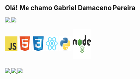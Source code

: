 ## Olá! Me chamo Gabriel Damaceno Pereira
<div>
  <a  href="https://github.com/GabrielDamaceno-P">
  <img height="180em" src="https://github-readme-stats.vercel.app/api?username=gabrielssd-ai&show_icons=true&theme=dracula&include_all_commits=true"  />
  <img height="180em" src="https://github-readme-stats.vercel.app/api/top-langs/?username=gabrielssd-ai&layout=compact&langs_count=16&theme=dracula"  /> 
</div>

<div style="display: inline-block"><br>
  <img align="center" height="50" width="40" src="https://github.com/devicons/devicon/blob/master/icons/javascript/javascript-original.svg">
  <img align="center" height="50" width="40" src="https://github.com/devicons/devicon/blob/master/icons/html5/html5-original.svg">
  <img align="center" height="50" width="40" src="https://github.com/devicons/devicon/blob/master/icons/css3/css3-original.svg">
  <img align="center" height="50" width="40" src="https://github.com/devicons/devicon/blob/master/icons/react/react-original.svg">
  <img align="center" height="50" width="40" src="https://github.com/devicons/devicon/blob/master/icons/python/python-original.svg">
  <img align="center" height="99" width="60" src="https://github.com/devicons/devicon/blob/master/icons/nodejs/nodejs-original-wordmark.svg">
</div>

##

<div>
  <a href="www.instagram.com/gabriel_damaceno.p" target="_blank"><img src="https://img.shields.io/badge/Instagram-E4405F?style=for-the-badge&logo=instagram&logoColor=white">
  <a href="mailto:gdamaceno2002@gmail.com" target="_blank"><img src="https://img.shields.io/badge/Gmail-D14836?style=for-the-badge&logo=gmail&logoColor=white">
  <a href="https://www.linkedin.com/in/gabriel-damaceno-pereira-1b0634363" target="_blank"><img src="https://img.shields.io/badge/LinkedIn-0077B5?style=for-the-badge&logo=linkedin&logoColor=white">
</div>

